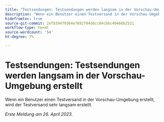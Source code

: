 ```yaml
---
title: "Testsendungen: Testsendungen werden langsam in der Vorschau-Umgebung erstellt."
description: "Wenn ein Benutzer einen Testversand in der Vorschau-Umgebung erstellt, wird der Testversand sehr langsam erstellt."
hidefromtoc: true
source-git-commit: 2ef839479364e7692f04ddcc84cbbc40466b2521
workflow-type: tm+mt
source-wordcount: '54'
ht-degree: 7%

---
```



# Testsendungen: Testsendungen werden langsam in der Vorschau-Umgebung erstellt

<!--This article is by request. Article is on WF and WFP TOCs-->

Wenn ein Benutzer einen Testversand in der Vorschau-Umgebung erstellt, wird der Testversand sehr langsam erstellt.

_Erste Meldung am 26. April 2023._

